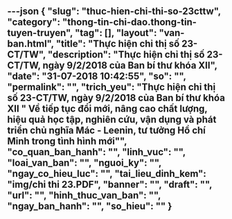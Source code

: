 ---json
{
    "slug": "thuc-hien-chi-thi-so-23cttw",
    "category": "thong-tin-chi-dao.thong-tin-tuyen-truyen",
    "tag": [],
    "layout": "van-ban.html",
    "title": "Thực hiện chỉ thị số 23-CT/TW",
    "description": "Thực hiện chỉ thị số 23-CT/TW, ngày 9/2/2018 của Ban bí thư khóa XII",
    "date": "31-07-2018 10:42:55",
    "so": "",
    "permalink": "",
    "trich_yeu": "Thực hiện chỉ thị số 23-CT/TW, ngày 9/2/2018 của Ban bí thư khóa XII \" Về tiếp tục đổi mới, nâng cao chất lượng, hiệu quả học tập, nghiên cứu, vận dụng và phát triển chủ nghĩa Mác - Leenin, tư tưởng Hồ chí Minh trong tình hình mới\"",
    "co_quan_ban_hanh": "",
    "linh_vuc": "",
    "loai_van_ban": "",
    "nguoi_ky": "",
    "ngay_co_hieu_luc": "",
    "tai_lieu_dinh_kem": "img/chi thi 23.PDF",
    "banner": "",
    "draft": "",
    "url": "",
    "hinh_thuc_van_ban": "",
    "ngay_ban_hanh": "",
    "so_hieu": ""
}
---
